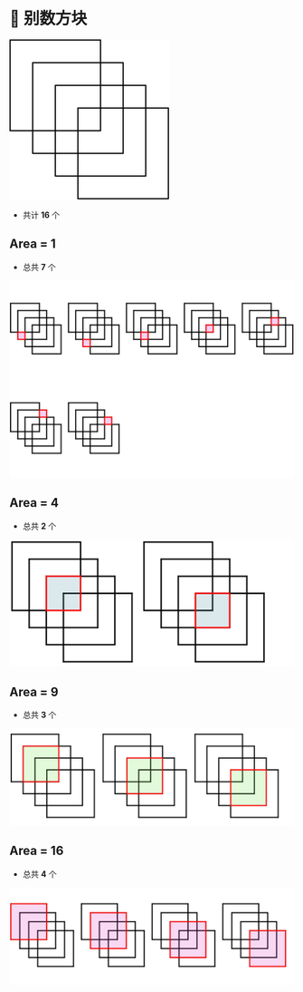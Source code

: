 # 🙈 别数方块

![](./Task.PNG)

- 共计 **16** 个

## Area = 1

- 总共 **7** 个

![](length-1.svg)

## Area = 4

- 总共 **2** 个

![](length-2.svg)

## Area = 9

- 总共 **3** 个

![](length-3.svg)

## Area = 16

- 总共 **4** 个

![](length-4.svg)

